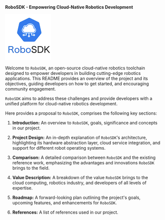**RoboSDK - Empowering Cloud-Native Robotics Development**

![RoboSDK Logo](../_static/logo150x150.png)

Welcome to `RoboSDK`, an open-source cloud-native robotics toolchain designed to empower developers in building cutting-edge robotics applications. This README provides an overview of the project and its objectives, guiding developers on how to get started, and encouraging community engagement.

`RoboSDK` aims to address these challenges and provide developers with a unified platform for cloud-native robotics development.

Here provides a proposal to `RoboSDK`, comprises the following key sections:

1. **Introduction:** An overview to `RoboSDK`, goals, significance and concepts in our project.

2. **Project Design:** An in-depth explanation of `RoboSDK`'s architecture, highlighting its hardware abstraction layer, cloud service integration, and support for different robot operating systems.

3. **Comparison:** A detailed comparison between `RoboSDK` and the existing reference work, emphasizing the advantages and innovations `RoboSDK` brings to the field.

4. **Value Description:** A breakdown of the value `RoboSDK` brings to the cloud computing, robotics industry, and developers of all levels of expertise.

5. **Roadmap:** A forward-looking plan outlining the project's goals, upcoming features, and enhancements for `RoboSDK`.

6. **References:** A list of references used in our project.